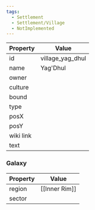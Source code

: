 ```yaml
---
tags:
  - Settlement
  - Settlement/Village
  - NotImplemented
---
```


| Property  | Value            |
| --------- | ---------------- |
| id        | village_yag_dhul |
| name      | Yag'Dhul         |
| owner     |                  |
| culture   |                  |
| bound     |                  |
| type      |                  |
| posX      |                  |
| posY      |                  |
| wiki link |                  |
| text      |                  |

### Galaxy
| Property | Value         |
| -------- | ------------- |
| region   | [[Inner Rim]] |
| sector   |               |
